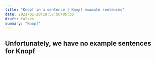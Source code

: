 ```yaml
---
title: "Knopf in a sentence | Knopf example sentences"
date: 2021-01-20T19:57:50+05:30
draft: falses
summary: "Knopf"
---
```

## Unfortunately, we have no example sentences for Knopf                 
